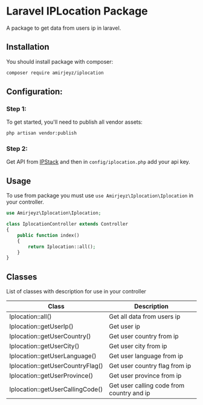 # Laravel IPLocation Package
A package to get data from users ip in laravel.

## Installation
You should install package with composer:
```bash
composer require amirjeyz/iplocation
```

## Configuration:
### Step 1:
To get started, you'll need to publish all vendor assets:
```bash
php artisan vendor:publish
```
### Step 2:
Get API from [IPStack](https://ipstack.com/) and then in `config/iplocation.php` add your api key.

## Usage
To use from package you must use `use Amirjeyz\Iplocation\Iplocation` in your controller.
```php
use Amirjeyz\Iplocation\Iplocation;

class IplocationController extends Controller
{
    public function index()
    {
        return Iplocation::all();
    }
}
```
## Classes
List of classes with description for use in your controller

| Class | Description |
|---|---|
| Iplocation::all() | Get all data from users ip |
| Iplocation::getUserIp() | Get user ip |
| Iplocation::getUserCountry() | Get user country from ip |
| Iplocation::getUserCity() | Get user city from ip |
| Iplocation::getUserLanguage() | Get user language from ip |
| Iplocation::getUserCountryFlag() | Get user country flag from ip |
| Iplocation::getUserProvince() | Get user province from ip |
| Iplocation::getUserCallingCode() | Get user calling code from country and ip |
